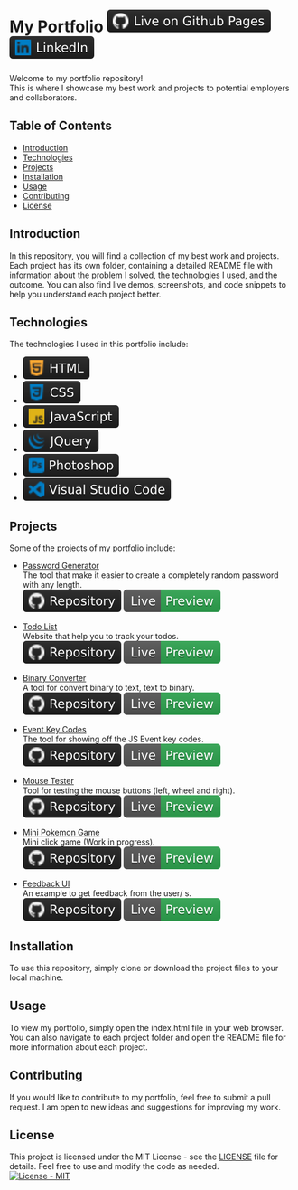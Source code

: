 # My Portfolio [![Live on Github Pages](https://raw.githubusercontent.com/Nihilnia/GithubBadges/d789604b7dce1b979d009e0751f7d4a26c07a2f9/liveOnGitHubPages.svg)](https://nihilnia.github.io/Portfolio) [![LinkedIn](https://raw.githubusercontent.com/Nihilnia/GithubBadges/d789604b7dce1b979d009e0751f7d4a26c07a2f9/Linkedin.svg)](https://www.linkedin.com/in/okantopal)
Welcome to my portfolio repository!<br/>This is where I showcase my best work and projects to potential employers and collaborators. 

## Table of Contents

- [Introduction](#introduction)
- [Technologies](#technologies)
- [Projects](#projects)
- [Installation](#installation)
- [Usage](#usage)
- [Contributing](#contributing)
- [License](#license)

## Introduction

In this repository, you will find a collection of my best work and projects. Each project has its own folder, containing a detailed README file with information about the problem I solved, the technologies I used, and the outcome. You can also find live demos, screenshots, and code snippets to help you understand each project better. 

## Technologies

The technologies I used in this portfolio include:

- ![HTML](https://raw.githubusercontent.com/Nihilnia/GithubBadges/d789604b7dce1b979d009e0751f7d4a26c07a2f9/HTML.svg)
- ![CSS](https://raw.githubusercontent.com/Nihilnia/GithubBadges/d789604b7dce1b979d009e0751f7d4a26c07a2f9/CSS.svg)
- ![JavaScript](https://raw.githubusercontent.com/Nihilnia/GithubBadges/d789604b7dce1b979d009e0751f7d4a26c07a2f9/JavaScript.svg)
- ![JQuery](https://raw.githubusercontent.com/Nihilnia/GithubBadges/d789604b7dce1b979d009e0751f7d4a26c07a2f9/JQuery.svg)
- ![Photoshop](https://raw.githubusercontent.com/Nihilnia/GithubBadges/d789604b7dce1b979d009e0751f7d4a26c07a2f9/Photoshop.svg)
- ![Visual Studio Code](https://raw.githubusercontent.com/Nihilnia/GithubBadges/e9692944c51f668445da9f0cfba33112102a3484/VSCode.svg)

## Projects
Some of the projects of my portfolio include:

- [Password Generator](https://github.com/Nihilnia/PasswordGenerator)<br/>
The tool that make it easier to create a completely random password with any length.<br/>
[![Repository](https://raw.githubusercontent.com/Nihilnia/GithubBadges/d789604b7dce1b979d009e0751f7d4a26c07a2f9/Repository.svg)](https://github.com/Nihilnia/PasswordGenerator)  [![Live - Preview](https://raw.githubusercontent.com/Nihilnia/GithubBadges/d789604b7dce1b979d009e0751f7d4a26c07a2f9/LivePreview.svg)](https://nihilnia.github.io/PasswordGenerator)<br/>

- [Todo List](https://github.com/Nihilnia/TodoList)<br/>
Website that help you to track your todos.<br/>
[![Repository](https://raw.githubusercontent.com/Nihilnia/GithubBadges/d789604b7dce1b979d009e0751f7d4a26c07a2f9/Repository.svg)](https://github.com/Nihilnia/TodoList)  [![Live - Preview](https://raw.githubusercontent.com/Nihilnia/GithubBadges/d789604b7dce1b979d009e0751f7d4a26c07a2f9/LivePreview.svg)](https:/nihilnia.github.io/TodoList)<br/>

- [Binary Converter](https://github.com/Nihilnia/BinaryConverter)<br/>
A tool for convert binary to text, text to binary.<br/>
[![Repository](https://raw.githubusercontent.com/Nihilnia/GithubBadges/d789604b7dce1b979d009e0751f7d4a26c07a2f9/Repository.svg)](https://github.com/Nihilnia/BinaryConverter)  [![Live - Preview](https://raw.githubusercontent.com/Nihilnia/GithubBadges/d789604b7dce1b979d009e0751f7d4a26c07a2f9/LivePreview.svg)](https://nihilnia.github.io/BinaryConverter)<br/>

- [Event Key Codes](https://github.com/Nihilnia/EventKeyCodes)<br/>
The tool for showing off the JS Event key codes.<br/>
[![Repository](https://raw.githubusercontent.com/Nihilnia/GithubBadges/d789604b7dce1b979d009e0751f7d4a26c07a2f9/Repository.svg)](https://github.com/Nihilnia/EventKeyCodes)  [![Live - Preview](https://raw.githubusercontent.com/Nihilnia/GithubBadges/d789604b7dce1b979d009e0751f7d4a26c07a2f9/LivePreview.svg)](https://nihilnia.github.io/EventKeyCodes)<br/>

- [Mouse Tester](https://github.com/Nihilnia/MouseTester)<br/>
Tool for testing the mouse buttons (left, wheel and right).<br/>
[![Repository](https://raw.githubusercontent.com/Nihilnia/GithubBadges/d789604b7dce1b979d009e0751f7d4a26c07a2f9/Repository.svg)](https://github.com/Nihilnia/MouseTester)  [![Live - Preview](https://raw.githubusercontent.com/Nihilnia/GithubBadges/d789604b7dce1b979d009e0751f7d4a26c07a2f9/LivePreview.svg)](https://nihilnia.github.io/MouseTester)<br/>

- [Mini Pokemon Game](https://github.com/Nihilnia/MiniPokemonGame)<br/>
Mini click game (Work in progress).<br/>
[![Repository](https://raw.githubusercontent.com/Nihilnia/GithubBadges/d789604b7dce1b979d009e0751f7d4a26c07a2f9/Repository.svg)](https://github.com/Nihilnia/MiniPokemonGame)  [![Live - Preview](https://raw.githubusercontent.com/Nihilnia/GithubBadges/d789604b7dce1b979d009e0751f7d4a26c07a2f9/LivePreview.svg)](https://nihilnia.github.io/MiniPokemonGame)<br/>

- [Feedback UI](https://github.com/Nihilnia/FeedbackUIDesign)<br/>
An example to get feedback from the user/ s.<br/>
[![Repository](https://raw.githubusercontent.com/Nihilnia/GithubBadges/d789604b7dce1b979d009e0751f7d4a26c07a2f9/Repository.svg)](https://github.com/Nihilnia/FeedbackUIDesign)  [![Live - Preview](https://raw.githubusercontent.com/Nihilnia/GithubBadges/d789604b7dce1b979d009e0751f7d4a26c07a2f9/LivePreview.svg)](https://nihilnia.github.io/FeedbackUIDesign)<br/>

## Installation

To use this repository, simply clone or download the project files to your local machine. 


## Usage

To view my portfolio, simply open the index.html file in your web browser. You can also navigate to each project folder and open the README file for more information about each project.

## Contributing

If you would like to contribute to my portfolio, feel free to submit a pull request. I am open to new ideas and suggestions for improving my work. 

## License
This project is licensed under the MIT License - see the [LICENSE](https://github.com/Nihilnia/Portfolio/blob/main/LICENSE.md) file for details.
Feel free to use and modify the code as needed.<br/>
[![License - MIT](https://img.shields.io/badge/License-MIT-8CB904)](https://choosealicense.com/licenses/mit/)

